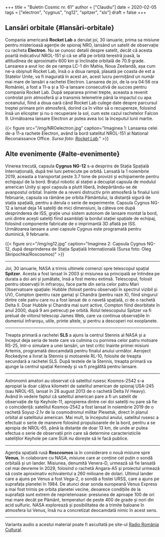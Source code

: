 +++
title = "Buletin Cosmic nr. 61"
author = ["Claudiu"]
date = 2020-02-05
tags = ["electron", "cygnus", "ng12", "spitzer", "sls"]
draft = false
+++

## Lansări orbitale {#lansări-orbitale}

Compania americană **Rocket Lab** a derulat joi, 30 ianuarie, prima sa misiune pentru misterioasă agenție de spionaj NRO, lansând un satelit de observație cu racheta **Electron**. Nu se cunosc detalii despre satelit, decât că acesta poartă indicativul NROL-151 și că se află pe orbită terestră joasă, la altitudinea de aproximativ 600 km și înclinație orbitală de 70.9 grade. Lansarea a avut loc de pe rampa LC-1 din Mahia, Noua Zeelandă, așa cum ne-a obișnuit Rocket Lab, însă o a doua rampă, plasată pe coasta de est a Statelor Unite, va fi inagurată în acest an, acest lucru permițând un număr mai mare de lansări a rachetei Electron. Lansarea de joi, de la ora 04:56 ora României, a fost a 11-a și a 10-a lansare consecutivă de succes pentru compania Rocket Lab. După separarea primei trepte, aceasta a revenit controlat prin atmosferă și a transmis telemetrie până la impactul cu apa oceanului, fiind a doua oară când Rocket Lab culege date despre parcursul treptei primare prin atmosferă, dorind ca în viitor să o recupereze, folosind însă un elicopter și nu o recuperare la sol, cum este cazul rachetelor Falcon 9. Următoarea lansare Electron ar putea avea loc la începutul lunii martie.

{{< figure src="/img/NROelectron.jpg" caption="Imaginea 1: Lansarea celei de-a 11-a rachete Electron, având la bord satelitul NROL-151 al National Reconaissance Office. _Sursa foto: [Rocket Lab](https://www.rocketlabusa.com/gallery/)_." >}}


## Alte evenimente {#alte-evenimente}

Vinerea trecută, capsula **Cygnus NG-12** s-a desprins de Stația Spațială Internațională, după trei luni petrecute pe orbită. Lansată la 1 noiembrie 2019, aceasta a transportat peste 3.7 tone de provizii și echipamente pentru echipajul de la bord. Brațul robotic al stației a decuplat capsula de modulul american Unity și apoi capsula a plutit liberă, îndepărtându-se de avanpostul orbital. Înainte de a reveni distructiv prin atmosferă la finalul lunii februarie, capsula va rămâne pe orbita Pământului, la distanță sigură de stația spațială, pentru a derula o serie de experimente. Capsula Cygnus NG-12 a lansat deja 14 sateliți de mici dimensiuni, la câteva ore după desprinderea de ISS, grație unui sistem autonom de lansare montat la bord, unii dintre acești sateliți fiind asamblați la bordul stației spațiale de echipaj, folosind componente fabricate de o imprimantă 3D aflată pe ISS. Următoarea lansare a unei capsule Cygnus este programată pentru duminică, 9 februarie.

{{< figure src="/img/ng12.jpg" caption="Imaginea 2: Capsula Cygnus NG-12, după desprinderea de Stația Spațială Internațională (Sursa foto: Oleg Skripochka/Roscosmos)" >}}

---

Joi, 30 ianuarie, NASA a trimis ultimele comenzi spre telescopul spațial **Spitzer**. Acesta a fost lansat în 2003 și misiunea sa principală se întindea pe durata a doi ani și jumătate, însă a fost mereu extinsă. Telescopul, folosit pentru observații în infraroșu, face parte din seria celor patru Mari Observatoare spațiale: Hubble (folosit pentru observații în spectrul vizibil și UV), Compton (pentru raze gama) și Chandra (pentru raze X), fiind singurul dintre cele patru care nu a fost lansat de o navetă spațială, ci de o rachetă Delta II. Doar Hubble și Chandra mai sunt active, Compton fiind deorbitate în anul 2000, după 9 ani petrecuți pe orbită. Rolul telescopului Spitzer va fi preluat de viitorul telescop James Web, care va continua observațiile în domeniul infraroșu, utile, printe altele, și pentru a descoperi noi exoplanete.

---

Treapta primară a rachetei **SLS** a ajuns la centrul Stennis al NASA și a început deja seria de teste care va culmina cu pornirea celor patru motoare RS-25, într-o simulare a unei lansări, un test critic înainte primei misiuni Artemis, programată deocamdată pentru finalul anului următor. Aeroject Rockedyne a livrat la Stennis și motoarele RL-10, folosite de treapta secundară a rachetei SLS. După testele de la Stennis, treapta primară va ajunge la centrul spațial Kennedy și va fi pregătită pentru lansare.

---

Astronomii amatori au observat că satelitul rusesc Kosmos-2542 s-a apropiat la doar câțiva kilometri de satelitul american de spionaj USA-245 (sau NROL-65, lansat în 28 august 2013 de o rachetă Delta IV Heavy). Având în vedere faptul că satelitul american pare a fi un satelit de observație de tip Keyhole-11, apropierea dintre cei doi sateliți nu pare să fie o coincidență: satelitul Kosmos-2542 a fost lansat în noiembrie 2019 de o rachetă Soyuz-2.1v de la cosmodromul militar Plesetsk, direct în planul orbital al satelitului american. Mai mult, la începutul anului, satelitul rusesc a efectuat o serie de manevre folosind propulsoarele de la bord, pentru a se apropia de NROL-65, până la distanțe de doar 13 km, de unde ar putea efectua o serie de observații prin care să determine caracteristicile sateliților Keyhole pe care SUA nu dorește să le facă publice.

---

Agenția spațială rusă **Roscosmos** ia în considerare o nouă misiune spre **Venus**, în colaborare cu NASA, misiune care ar conține cel puțin o sondă orbitală și un lander. Misiunea, denumită Venera-D, urmează să fie lansată cel mai devreme în 2029, folosind o rachetă Angara-A5 și proiectul urmează să coste aproximativ echivalentul a 260 milioane de dolari. Ultimul lander care a ajuns pe Venus a fost Vega-2, o sondă a fostei URSS, care a ajuns pe suprafața planetei în 1984. De atunci doar sonda europeană Venus Express a mai fost trimis pe orbita planetei vecine, deoarece condițiile de la suprafață sunt extrem de neprietenoase: presiunea de aproape 100 de ori mai mare decât pe Pământ, temperaturi de peste 400 de grade și nori din acid sulfuric. NASA explorează și posibilitatea de a trimite baloane în atmosfera lui Venus, însă nu a concretizat deocamdată nimic în acest sens.

---

Varianta audio a acestui material poate fi ascultată pe site-ul [Radio România Cultural](https://radioromaniacultural.ro/buletin-cosmic-nr-61/).